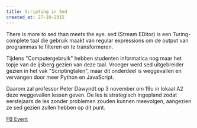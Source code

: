 ```yaml
---
title: Scripting in Sed
created_at: 27-10-2015
---
```


There is more to sed than meets the eye. sed (Stream EDitor) is een Turing-complete taal die gebruik maakt van regular expressions om de output van programmas te filteren en te transformeren.

Tijdens "Computergebruik" hebben studenten informatica nog maar het topje van de ijsberg gezien van deze taal. Vroeger werd sed uitgebreider gezien in het vak "Scriptingtalen", maar dit onderdeel is weggevallen en vervangen door meer Python en JavaScript.

Daarom zal professor Peter Dawyndt op 3 november om 19u in lokaal A2 deze weggevallen lessen geven. De les is strategisch ingepland zodat eerstejaars de les zonder problemen zouden kunnen meevolgen, aangezien ze sed gezien zullen hebben op dit punt.

[FB Event](https://www.facebook.com/events/1088774524500813/)

